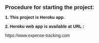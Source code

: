 <p><b><font face="Arial" size="4">Procedure for starting the project:</font></b></p>
<p><b><font face="Arial">1. This project is Heroku app.</font></b></p>

<p><b><font face="Arial">2. Heroku web app is available at URL :</font></b></p>

<p><font face="Arial">https://www.expense-tracking.com</font></p>